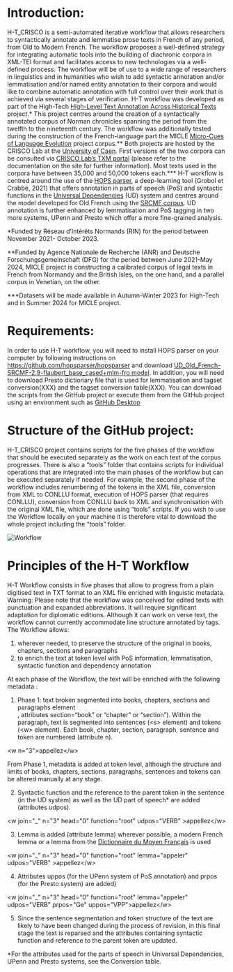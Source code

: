 # Introduction:
H-T_CRISCO is a semi-automated iterative workflow that allows researchers to syntactically annotate and lemmatise prose texts in French of any period, from Old to Modern French. The workflow proposes a well-defined strategy for integrating automatic tools into the building of diachronic corpora in XML-TEI format and facilitates access to new technologies via a well-defined process. The workflow will be of use to a wide range of researchers in linguistics and in humanities who wish to add syntactic annotation and/or lemmatisation and/or named entity annotation to their corpora and would like to combine automatic annotation with full control over their work that is achieved via several stages of verification. 
H-T workflow was developed as part of the High-Tech [High-Level Text Annotation Across Historical Texts](https://crisco.unicaen.fr/recherche/projet-rin-high-tech-1089578.kjsp?RH=1531402918899) project.\* This project centres around the creation of a syntactically annotated corpus of Norman chronicles spanning the period from the twelfth to the nineteenth century. The workflow was additionally tested during the construction of the French-language part the MICLE [Micro-Cues of Language Evolution](https://www.unicaen.fr/projet_de_recherche/micle/) project corpus.\*\* Both projects are hosted by the CRISCO Lab at the [University of Caen](http://crisco.unicaen.fr/accueil-crisco-863157.kjsp). First versions of the two corpora can be consulted via [CRISCO Lab’s TXM portal](https://txm-crisco.huma-num.fr/txm/) (please refer to the documentation on the site for further information). Most texts used in the corpora have between 35,000 and 50,000 tokens each.\*\*\* 
H-T workflow is centred around the use of the [HOPS parser](https://github.com/hopsparser/hopsparser), a deep-learning tool (Grobol et Crabbé, 2021) that offers annotation in parts of speech (PoS) and syntactic functions in the [Universal Dependencies](https://universaldependencies.org/) (UD) system and centres around the model developed for Old French using the [SRCMF corpus](https://universal.grew.fr/?corpus=UD_Old_French-SRCMF@2.12). UD annotation is further enhanced by lemmatisation and PoS tagging in two more systems, UPenn and Presto which offer a more fine-grained analysis.

\*Funded by Réseau d’Intérêts Normands (RIN) for the period between November 2021- October 2023.

\*\*Funded by Agence Nationale de Recherche (ANR) and Deutsche Forschungsgemeinschaft (DFG) for the period between June 2021-May 2024, MICLE project is constructing a calibrated corpus of legal texts in French from Normandy and the British Isles, on the one hand, and a parallel corpus in Venetian, on the other.

\*\*\*Datasets will be made available in Autumn-Winter 2023 for High-Tech and in Summer 2024 for MICLE project.

# Requirements:
In order to use H-T workflow, you will need to install HOPS parser on your computer by following instructions on https://github.com/hopsparser/hopsparser and download [UD_Old_French-SRCMF-2.9-flaubert_base_cased+mlm-fro model](https://zenodo.org/record/6542539). 
In addition, you will need to download Presto dictionary file that is used for lemmatisation and tagset conversion(XXX) and the tagset conversion table(XXX). You can download the scripts from the GitHub project or execute them from the GitHub project using an environment such as [GitHub Desktop](https://desktop.github.com/)

# Structure of the GitHub project:
H-T_CRISCO project contains scripts for the five phases of the workflow that should be executed separately as the work on each text of the corpus progresses.
There is also a “tools” folder that contains scripts for individual operations that are integrated into the main phases of the workflow but can be executed separately if needed. For example, the second phase of the workflow includes renumbering of the tokens in the XML file, conversion from XML to CONLLU format, execution of HOPS parser (that requires CONLLU), conversion from CONLLU back to XML and synchronisation with the original XML file, which are done using “tools” scripts.
If you wish to use the Workflow locally on your machine it is therefore vital to download the whole project including the “tools” folder.

![Workflow](https://drive.google.com/drive/folders/1T0-AwVyfD4ZBxmb4AYgwZcIXoyz7npL0)

# Principles of the H-T Workflow
H-T Workflow consists in five phases that allow to progress from a plain digitised text in TXT format to an XML file enriched with linguistic metadata.
Warning: Please note that the workflow was conceived for edited texts with punctuation and expanded abbreviations. It will require significant adaptation for diplomatic editions. Although it can work on verse text, the workflow cannot currently accommodate line structure annotated by <l> tags.
The Workflow allows:
1. wherever needed, to preserve the structure of the original in books, chapters, sections and paragraphs
2. to enrich the text at token level with PoS information, lemmatisation, syntactic function and dependency annotation

At each phase of the Workflow, the text will be enriched with the following metadata :
1. Phase 1: text broken segmented into books, chapters, sections and paragraphs element <div>, attributes section=“book” or “chapter” or “section”). Within the paragraph, text is segmented into sentences (\<s> element) and tokens (\<w> element). Each book, chapter, section, paragraph, sentence and token are numbered (attribute n).

\<w n="3">appellez\</w>


From Phase 1, metadata is added at token level, although the structure and limits of books, chapters, sections, paragraphs, sentences and tokens can be altered manually at any stage.


2. Syntactic function and the reference to the parent token in the sentence (in the UD system) as well as the UD part of speech* are added (attributes udpos). 


\<w join="_" n="3" head="0" function="root" udpos="VERB" >appellez\</w>


3. Lemma is added (attribute lemma) wherever possible, a modern French lemma or a lemma from the [Dictionnaire du Moyen Français](http://zeus.atilf.fr/dmf/) is used


\<w join="_" n="3" head="0" function="root" lemma="appeler" udpos="VERB" >appellez\</w>


4. Attributes uppos (for the UPenn system of PoS annotation) and prpos (for the Presto system) are added)


\<w join="_" n="3" head="0" function="root" lemma="appeler" udpos="VERB" prpos="Ge" uppos="VPP">appellez\</w>


5. Since the sentence segmentation and token structure of the text are likely to have been changed during the process of revision, in this final stage the text is reparsed and the attributes containing syntactic function and reference to the parent token are updated.


*For the attributes used for the parts of speech in Universal Dependencies, UPenn and Presto systems, see the Conversion table. 
